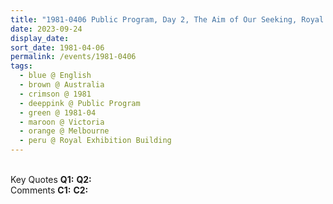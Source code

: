 ```yaml
---
title: "1981-0406 Public Program, Day 2, The Aim of Our Seeking, Royal Exhibition Building, Carlton Gardens, 9 Nicholson Street, Melbourne, Victoria, Australia"
date: 2023-09-24
display_date: 
sort_date: 1981-04-06
permalink: /events/1981-0406
tags:
  - blue @ English
  - brown @ Australia
  - crimson @ 1981
  - deeppink @ Public Program
  - green @ 1981-04
  - maroon @ Victoria
  - orange @ Melbourne
  - peru @ Royal Exhibition Building
---
```


<br>

<wave-list>
  <list-title color="DarkSeaGreen" width="55">Key Quotes</list-title>
  <list-item color="BlanchedAlmond" width="280"><b>Q1:</b> <i></i></list-item>
  <list-item color="Lavender" width="280"><b>Q2:</b> <i></i></list-item>
</wave-list>

<br>

<wave-list>
  <list-title color="DarkSeaGreen" width="55">Comments</list-title>
  <list-item color="BlanchedAlmond" width="280"><b>C1:</b> <i></i></list-item>
  <list-item color="Lavender" width="280"><b>C2:</b> <i></i></list-item>
</wave-list>